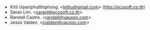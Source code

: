 - Kitti Upariphutthiphong. \<kittiu@gmail.com\> (<http://ecosoft.co.th>)
- Saran Lim. \<saranl@ecosoft.co.th\>
- Randall Castro. \<randall@vauxoo.com\>
- Jesús Valdez. \<jvaldez@vauxoo.com\>